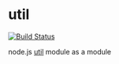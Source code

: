 # util

[![Build Status](https://travis-ci.org/defunctzombie/node-util.png?branch=master)](https://travis-ci.org/defunctzombie/node-util)

node.js [util](http://nodejs.org/api/util.html) module as a module

